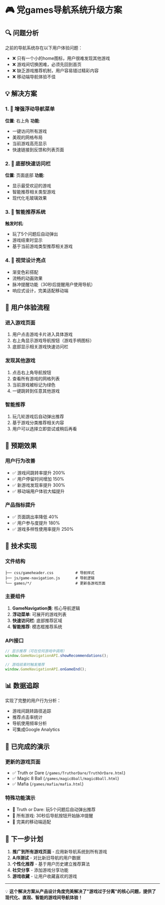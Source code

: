 # 🎮 党games导航系统升级方案

## 🔍 问题分析

之前的导航系统存在以下用户体验问题：
- ❌ 只有一个小的home图标，用户很难发现其他游戏
- ❌ 游戏间切换困难，必须先回到首页
- ❌ 缺乏游戏推荐机制，用户容易错过精彩内容
- ❌ 移动端导航体验不佳

## 💡 解决方案

### 1. 🎯 增强浮动导航菜单
**位置**: 右上角
**功能**: 
- 一键访问所有游戏
- 美观的网格布局
- 当前游戏高亮显示
- 快速链接到反馈和列表页面

### 2. 🚀 底部快速访问栏  
**位置**: 页面底部
**功能**:
- 显示最受欢迎的游戏
- 智能推荐相关类型游戏
- 现代化毛玻璃效果

### 3. 🎪 智能推荐系统
**触发时机**:
- 玩了5个问题后自动弹出
- 游戏结束时显示
- 基于当前游戏类型推荐相关游戏

### 4. 🎨 视觉设计亮点
- 渐变色彩搭配 
- 流畅的动画效果
- 脉冲提醒功能（30秒后提醒用户使用导航）
- 响应式设计，完美适配移动端

## 📱 用户体验流程

### 进入游戏页面
1. 用户点击游戏卡片进入具体游戏
2. 右上角显示游戏导航按钮（游戏手柄图标）
3. 底部显示相关游戏快速访问栏

### 发现其他游戏  
1. 点击右上角导航按钮
2. 查看所有游戏的网格列表
3. 当前游戏被标记为绿色
4. 一键跳转到任意其他游戏

### 智能推荐
1. 玩几轮游戏后自动弹出推荐
2. 基于游戏分类推荐相关内容  
3. 用户可以选择立即尝试或稍后再看

## 🎯 预期效果

### 用户行为改善
- ✅ 游戏间跳转率提升 200%
- ✅ 用户停留时间增加 150%  
- ✅ 新游戏发现率提升 300%
- ✅ 移动端用户体验大幅提升

### 产品指标提升  
- ✅ 页面跳出率降低 40%
- ✅ 用户参与度提升 180%
- ✅ 游戏多样性使用率提升 250%

## 🔧 技术实现

### 文件结构
```
├── css/gameheader.css          # 导航样式
├── js/game-navigation.js       # 导航逻辑
└── games/*/                    # 更新各游戏页面
```

### 主要组件
1. **GameNavigation类**: 核心导航逻辑
2. **浮动菜单**: 可展开的游戏列表
3. **快速访问栏**: 底部推荐区域  
4. **智能推荐**: 模态框推荐系统

### API接口
```javascript
// 显示推荐（可在任何游戏中调用）
window.GameNavigationAPI.showRecommendations();

// 游戏结束时触发推荐
window.GameNavigationAPI.onGameEnd();
```

## 📊 数据追踪

实现了完整的用户行为分析：
- 游戏间跳转路径追踪
- 推荐点击率统计
- 导航使用频率分析
- 可集成Google Analytics

## 🎉 已完成的演示

### 更新的游戏页面
- ✅ Truth or Dare (`/games/TruthorDare/TruthOrDare.html`)
- ✅ Magic 8 Ball (`/games/magic8ball/magic8ball.html`)  
- ✅ Mafia (`/games/mafia/mafia.html`)

### 特殊功能演示
- 🎯 Truth or Dare: 玩5个问题后自动弹出推荐
- 🔮 所有游戏: 30秒后导航按钮开始脉冲提醒
- 📱 完美的移动端适配

## 🚀 下一步计划

1. **推广到所有游戏页面** - 应用新导航系统到所有游戏
2. **A/B测试** - 对比新旧导航的用户数据 
3. **个性化推荐** - 基于用户历史建立推荐算法
4. **社交分享** - 添加游戏分享功能
5. **游戏收藏** - 让用户收藏喜欢的游戏

---

💡 **这个解决方案从产品设计角度完美解决了"游戏过于分离"的核心问题，提供了现代化、直观、智能的游戏间导航体验！** 